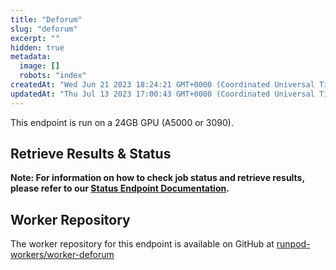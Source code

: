 ```yaml
---
title: "Deforum"
slug: "deforum"
excerpt: ""
hidden: true
metadata: 
  image: []
  robots: "index"
createdAt: "Wed Jun 21 2023 18:24:21 GMT+0000 (Coordinated Universal Time)"
updatedAt: "Thu Jul 13 2023 17:00:43 GMT+0000 (Coordinated Universal Time)"
---
```


This endpoint is run on a 24GB GPU (A5000 or 3090).

## Retrieve Results & Status

**Note: For information on how to check job status and retrieve results, please refer to our [Status Endpoint Documentation](https://docs.runpod.io/reference/status).**

## Worker Repository

The worker repository for this endpoint is available on GitHub at [runpod-workers/worker-deforum](https://github.com/runpod-workers/worker-deforum)

